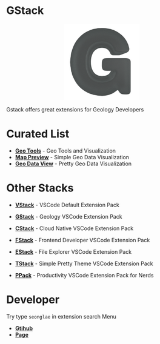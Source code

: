 # GStack
<p align="center"><img width="200"alt="vstack" src="images/logo.png"/></p>

Gstack offers great extensions for Geology Developers

# Curated List

- [**Geo Tools**]() - Geo Tools and Visualization
- [**Map Preview**]() - Simple Geo Data Visualization
- [**Geo Data View**]() - Pretty Geo Data Visualization


# Other Stacks
- [**VStack**](https://marketplace.visualstudio.com/items?itemName=seonglae.vstack) -  VSCode Default Extension Pack

- [**GStack**](https://marketplace.visualstudio.com/items?itemName=seonglae.gstack) - Geology VSCode Extension Pack

- [**CStack**](https://marketplace.visualstudio.com/items?itemName=seonglae.cstack) - Cloud Native VSCode Extension Pack

- [**FStack**](https://marketplace.visualstudio.com/items?itemName=seonglae.fstack) - Frontend Developer VSCode Extension Pack

- [**EStack**](https://marketplace.visualstudio.com/items?itemName=seonglae.estack) - File Explorer VSCode Extension Pack

- [**TStack**](https://marketplace.visualstudio.com/items?itemName=seonglae.tstack) - Simple Pretty Theme VSCode Extension Pack

- [**PPack**](https://marketplace.visualstudio.com/items?itemName=seonglae.pstack) - Productivity VSCode Extension Pack for Nerds


# Developer
Try type `seonglae` in extension search Menu
- [**Gtihub**](https://github.com/seonglae)
- [**Page**](https://www.seongland.com)



